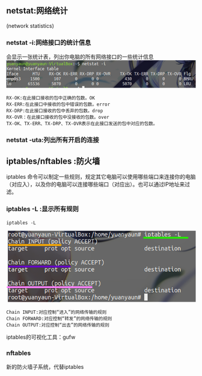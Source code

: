 ## netstat:网络统计  
(network statistics)   
### netstat -i:网络接口的统计信息  
会显示一张统计表，列出你电脑的所有网络接口的一些统计信息  
![](https://github.com/yuanyuan-sky/ubuntu-/blob/master/img/netstat.png)    

	RX-OK:在此接口接收的包中正确的包数。OK  
	RX-ERR:在此接口中接收的包中错误的包数。error  
	RX-DRP:在此接口接收的包中丢弃的包数。drop
	RX-OVR：在此接口接收的包中没接收的包数。over  
	TX-OK、TX-ERR、TX-DRP、TX-OVR表示在此接口发送的包中对应的包数。 
### netstat -uta:列出所有开启的连接  

## iptables/nftables :防火墙  
iptables 命令可以制定一些规则，规定其它电脑可以使用哪些端口来连接你的电脑（对应入），以及你的电脑可以连接哪些端口（对应出）。也可以通过IP地址来过滤。    

### iptables -L :显示所有规则  

	iptables -L
![](https://github.com/yuanyuan-sky/ubuntu-/blob/master/img/iptables.png)  

	Chain INPUT:对应控制“进入”的网络传输的规则  
	Chain FORWARD:对应控制“转发”的网络传输的规则
	Chain OUTPUT:对应控制“出去”的网络传输的规则  
iptables的可视化工具：gufw  

### nftables  
新的防火墙子系统，代替iptables  

	
 

	

